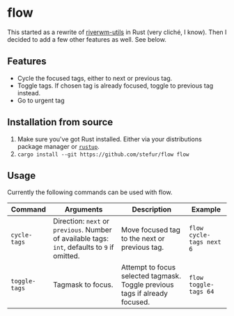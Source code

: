 # flow
This started as a rewrite of [riverwm-utils](https://github.com/NickHastings/riverwm-utils) in Rust (very cliché, I know). Then I decided to add a few other features as well. See below.

## Features
- Cycle the focused tags, either to next or previous tag.
- Toggle tags. If chosen tag is already focused, toggle to previous tag instead.
- Go to urgent tag

## Installation from source
1. Make sure you've got Rust installed. Either via your distributions package manager or [`rustup`](https://rustup.rs/).
2. `cargo install --git https://github.com/stefur/flow flow`

## Usage
Currently the following commands can be used with flow.

| Command | Arguments | Description | Example |
| --- | --- | --- | --- |
| `cycle-tags` | Direction: `next` or `previous`. Number of available tags: `int`, defaults to `9` if omitted. | Move focused tag to the next or previous tag. | `flow cycle-tags next 6` |
| `toggle-tags` | Tagmask to focus. | Attempt to focus selected tagmask. Toggle previous tags if already focused. | `flow toggle-tags 64` |